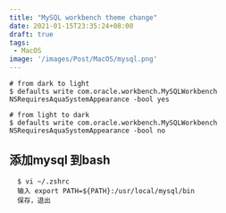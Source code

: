 ```yaml
---
title: "MySQL workbench theme change"
date: 2021-01-15T23:35:24+08:00
draft: true
tags:
 - MacOS
image: '/images/Post/MacOS/mysql.png'
---
```


<!--more-->

```
# from dark to light
$ defaults write com.oracle.workbench.MySQLWorkbench NSRequiresAquaSystemAppearance -bool yes
```

```
# from light to dark
$ defaults write com.oracle.workbench.MySQLWorkbench NSRequiresAquaSystemAppearance -bool no
```

## 添加mysql 到bash
```
  $ vi ~/.zshrc
  输入 export PATH=${PATH}:/usr/local/mysql/bin
  保存，退出
```